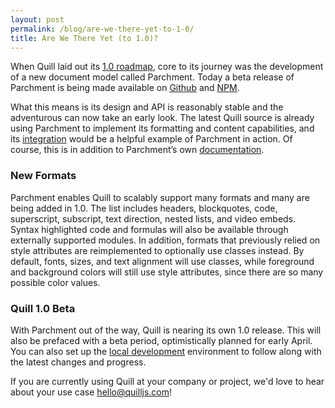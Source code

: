 ```yaml
---
layout: post
permalink: /blog/are-we-there-yet-to-1-0/
title: Are We There Yet (to 1.0)?
---
```


When Quill laid out its [1.0 roadmap](/blog/the-road-to-1-0/), core to its journey was the development of a new document model called Parchment. Today a beta release of Parchment is being made available on [Github](https://github.com/quilljs/parchment) and [NPM](https://www.npmjs.com/package/parchment).

What this means is its design and API is reasonably stable and the adventurous can now take an early look. The latest Quill source is already using Parchment to implement its formatting and content capabilities, and its [integration](https://github.com/quilljs/quill/tree/develop/formats) would be a helpful example of Parchment in action. Of course, this is in addition to Parchment’s own [documentation](https://github.com/quilljs/parchment/blob/master/README.md).

<!-- more -->


### New Formats

Parchment enables Quill to scalably support many formats and many are being added in 1.0. The list includes headers, blockquotes, code, superscript, subscript, text direction, nested lists, and video embeds. Syntax highlighted code and formulas will also be available through externally supported modules. In addition, formats that previously relied on style attributes are reimplemented to optionally use classes instead. By default, fonts, sizes, and text alignment will use classes, while foreground and background colors will still use style attributes, since there are so many possible color values.


### Quill 1.0 Beta

With Parchment out of the way, Quill is nearing its own 1.0 release. This will also be prefaced with a beta period, optimistically planned for early April. You can also set up the [local development](https://github.com/quilljs/quill/blob/develop/.github/CONTRIBUTING.md#local-development) environment to follow along with the latest changes and progress.

If you are currently using Quill at your company or project, we'd love to hear about your use case [hello@quilljs.com](mailto:hello@quilljs.com)!
